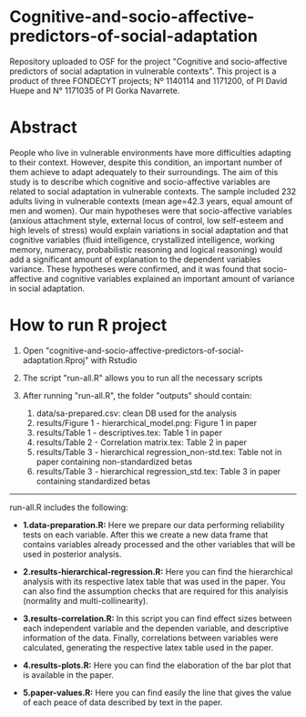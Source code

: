# Cognitive-and-socio-affective-predictors-of-social-adaptation

Repository uploaded to OSF for the project "Cognitive and socio-affective predictors of social adaptation in vulnerable contexts". This project is a product of three FONDECYT projects; Nº 1140114 and 1171200, of PI David Huepe and N° 1171035 of PI Gorka Navarrete.

# Abstract
People who live in vulnerable environments have more difficulties adapting to their context. However, despite this condition, an important number of them achieve to adapt adequately to their surroundings. The aim of this study is to describe which cognitive and socio-affective variables are related to social adaptation in vulnerable contexts. The sample included 232 adults living in vulnerable contexts (mean age=42.3 years, equal amount of men and women). Our main hypotheses were that socio-affective variables (anxious attachment style, external locus of control, low self-esteem and high levels of stress) would explain variations in social adaptation and that cognitive variables (fluid intelligence, crystallized intelligence, working memory, numeracy, probabilistic reasoning and logical reasoning) would add a significant amount of explanation to the dependent variables variance. These hypotheses were confirmed, and it was found that socio-affective and cognitive variables explained an important amount of variance in social adaptation.

# How to run R project

1. Open "cognitive-and-socio-affective-predictors-of-social-adaptation.Rproj" with Rstudio  

2. The script "run-all.R" allows you to run all the necessary scripts  

3. After running "run-all.R", the folder "outputs" should contain:  
    1. data/sa-prepared.csv: clean DB used for the analysis  
    2. results/Figure 1 - hierarchical_model.png: Figure 1 in paper  
    3. results/Table 1 - descriptives.tex: Table 1 in paper
    4. results/Table 2 - Correlation matrix.tex: Table 2 in paper
    5. results/Table 3 - hierarchical regression_non-std.tex: Table not in paper containing non-standardized betas  
    6. results/Table 3 - hierarchical regression_std.tex: Table 3 in paper containing standardized betas  
    
---  

run-all.R includes the following:  

- **1.data-preparation.R:** Here we prepare our data performing reliability tests on each variable. After this we create a new data frame that contains variables already processed and the other variables that will be used in posterior analysis.

- **2.results-hierarchical-regression.R:** Here you can find the hierarchical analysis with its respective latex table that was used in the paper. You can also find the assumption checks that are required for this analyisis (normality and multi-collinearity).

- **3.results-correlation.R:** In this script you can find effect sizes between each independent variable and the dependen variable, and descriptive information of the data. Finally, correlations between variables were calculated, generating the respective latex table used in the paper. 

- **4.results-plots.R:** Here you can find the elaboration of the bar plot that is available in the paper.

- **5.paper-values.R:** Here you can find easily the line that gives the value of each peace of data described by text in the paper.



